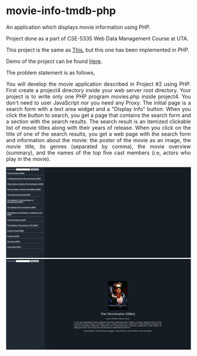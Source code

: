 # movie-info-tmdb-php
An application which displays movie information using PHP. 

Project done as a part of CSE-5335 Web Data Management Course at UTA.

This project is the same as <a href="https://github.com/c-deshpande/movie-info-tmdb" target="_blank">This</a>, but this one has been implemented in PHP.

Demo of the project can be found <a href="https://movie-info-tmdb-php.herokuapp.com/" target="_blank">Here</a>.

The problem statement is as follows,

<p align="justify">You will develop the movie application described in Project #2 using PHP. First create a project4 directory inside your web server root directory. Your project is to write only one PHP program movies.php inside project4. You don't need to user JavaScript nor you need any Proxy. The initial page is a search form with a text area widget and a "Display Info" button. When you click the button to search, you get a page that contains the search form and a section with the search results. The search result is an itemized clickable list of movie titles along with their years of release. When you click on the title of one of the search results, you get a web page with the search form and information about the movie: the poster of the movie as an image, the movie title, its genres (separated by comma), the movie overview (summary), and the names of the top five cast members (i.e, actors who play in the movie).</p>

<img src="https://github.com/c-deshpande/movie-info-tmdb-php/blob/main/img/demo-search.PNG" alt="search"/>

<img src="https://github.com/c-deshpande/movie-info-tmdb-php/blob/main/img/demo-result.PNG" alt="result"/>
